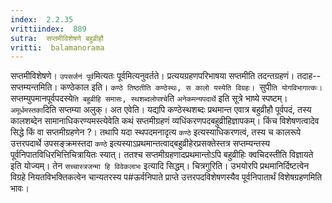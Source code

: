 ```yaml
---
index:  2.2.35
vrittiindex:  889
sutra:  सप्तमीविशेषणे बहुव्रीहौ
vritti:  balamanorama 
---
```


सप्तमीविशेषणे। `उपसर्जनं पूर्व`मित्यतः पूर्वमित्यनुवर्तते। प्रत्ययग्रहणपरिभाषया सप्तमीति तदन्तग्रहणं। तदाह--सप्तम्यन्तमिति। कण्ठेकाल इति। `कण्ठे तिष्ठतीति कण्ठेस्थः, स कालो यस्येति विग्रहः। `सुपी`ति योगविभागात्कः। `सप्तम्युपमानपूर्वपदस्ये`ति बहुव्रीहि समासः, स्थशब्दलोपश्चे`ति `अनेकमन्यपदार्थे` इति सूत्रे भाष्ये स्पष्टम्। `अमूर्धमस्तका`दिति सप्तम्या अलुक्। अत एवेति। यद्यपि कण्ठेस्थशब्दः प्रथमान्त एवात्र बहुव्रीहौ पूर्वपदं, तस्य कालशब्देन सामानाधिकरण्यमस्त्येवेति कथं सप्तमीग्रहणं व्यधिंकरणपदबहुव्रीहिज्ञापकम्। किंच विशेषणत्वादेव सिद्धे किं वा सप्तमीग्रहणेन ?। तथापि यदा स्थपदमनादृत्य `कण्ठे` इत्यस्याधिकरणत्वं, तस्य च कालरूपे उत्तरपदार्थे उपसङ्क्रमस्तदा `कण्ठे` इत्यस्याऽप्रथमान्तत्वाद्बहुव्रीहेरप्रसक्तेस्तत्र सप्तम्यन्तस्य पूर्वनिपातविधिरभित्तिचित्रायितः स्यात्। ततश्च सप्तमीग्रहणादप्रथमान्तोऽपि बहुव्रीहिः क्वचिदस्तीति विज्ञायते इति योज्यम्। तेन `सच्चास्त्रजन्मा हि विवेकलाभः` इत्यादि सिद्धम्। चित्रगुरिति। उभयोरपि प्रथमानिर्दिष्टत्वेन विग्रहे नियतविभक्तिकत्वेन चान्यतरस्य प#ऊर्वनिपाते प्राप्ते उत्तरपदविशेषणस्यैव पूर्वनिपातार्थं विशेषग्रहणमिति भावः। 

